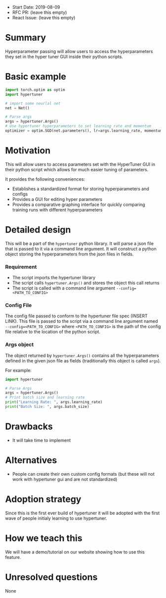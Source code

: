 - Start Date: 2019-08-09
- RFC PR: (leave this empty)
- React Issue: (leave this empty)

# Summary

Hyperparameter passing will allow users to access the hyperparameters they set in the hyper tuner GUI inside their python scripts.

# Basic example

```python
import torch.optim as optim
import hypertuner

# import some neurlal net
net = Net()

# Parse args
args = hypertuner.Args()
# Use hypertuner hyperparameters to set learning rate and momentum
optimizer = optim.SGD(net.parameters(), lr=args.learning_rate, momentum=args.momentum)
```

# Motivation

This will allow users to access parameters set with the HyperTuner GUI in their python script which allows for much easier tuning of parameters.

It provides the following conveniences:

- Establishes a standardized format for storing hyperparameters and configs
- Provides a GUI for editing hyper parameters
- Provides a comparative graphing interface for quickly comparing training runs with different hyperparameters

# Detailed design

This will be a part of the `hypertuner` python library. It will parse a json file that is passed to it via a command line argument. It will construct a python object storing the hyperparameters from the json files in fields.

### Requirement

- The script imports the hypertuner library
- The script calls `hypertuner.Args()` and stores the object this call returns
- The script is called with a command line argument `--config=<PATH_TO_CONFIG>` 

### Config File

The config file passed to conform to the hypertuner file spec (INSERT LINK). This file is passed to the script via a command line argument named `--config=<PATH_TO_CONFIG>` where `<PATH_TO_CONFIG>` is the path of the config file relative to the location of the python script. 

### Args object

The object returned by `hypertuner.Args()` contains all the hyperparameters defined in the given json file as fields (traditionally this object is called `args`).

For example:

```python
import hypertuner

# Parse Args
args = hypertuner.Args()
# Print batch size and learning rate
print("Learning Rate: ", args.learning_rate)
print("Batch Size: ", args.batch_size)
```



# Drawbacks

- It will take time to implement

# Alternatives

- People can create their own custom config formats (but these will not work with hypertuner gui and are not standardized)


# Adoption strategy

Since this is the first ever build of hypertuner it will be adopted with the first wave of people initialy learning to use hypertuner.

# How we teach this

We will have a demo/tutorial on our website showing how to use this feature.

# Unresolved questions

None
